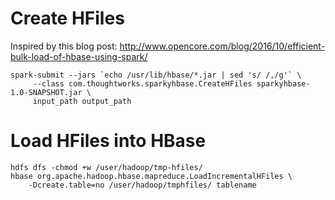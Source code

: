 
# Create HFiles

Inspired by this blog post:
http://www.opencore.com/blog/2016/10/efficient-bulk-load-of-hbase-using-spark/

```
spark-submit --jars `echo /usr/lib/hbase/*.jar | sed 's/ /,/g'` \
     --class com.thoughtworks.sparkyhbase.CreateHFiles sparkyhbase-1.0-SNAPSHOT.jar \
     input_path output_path
```

# Load HFiles into HBase

```
hdfs dfs -chmod +w /user/hadoop/tmp-hfiles/
hbase org.apache.hadoop.hbase.mapreduce.LoadIncrementalHFiles \
    -Dcreate.table=no /user/hadoop/tmphfiles/ tablename
```
